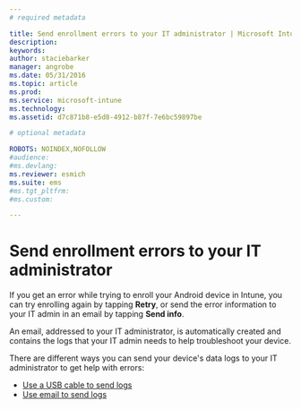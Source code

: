 ```yaml
---
# required metadata

title: Send enrollment errors to your IT administrator | Microsoft Intune
description:
keywords:
author: staciebarker
manager: angrobe
ms.date: 05/31/2016
ms.topic: article
ms.prod:
ms.service: microsoft-intune
ms.technology:
ms.assetid: d7c871b8-e5d8-4912-b87f-7e6bc59897be

# optional metadata

ROBOTS: NOINDEX,NOFOLLOW
#audience:
#ms.devlang:
ms.reviewer: esmich
ms.suite: ems
#ms.tgt_pltfrm:
#ms.custom:

---
```



# Send enrollment errors to your IT administrator

If you get an error while trying to enroll your Android device in Intune, you can try enrolling again by tapping **Retry**, or send the error information to your IT admin in an email by tapping **Send info**.

An email, addressed to your IT administrator, is automatically created and contains the logs that your IT admin needs to help troubleshoot your device.

There are different ways you can send your device's data logs to your IT administrator to get help with errors:



- [Use a USB cable to send logs](send-diagnostic-data-logs-to-your-it-administrator-using-a-usb-cable-android.md)
- [Use email to send logs](send-diagnostic-data-logs-to-your-it-administrator-using-email-android.md)


